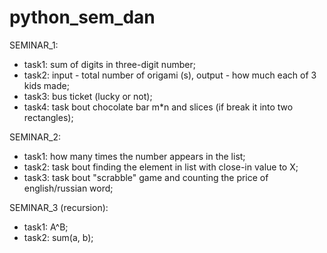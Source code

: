 # python_sem_dan

SEMINAR_1:
* task1: sum of digits in three-digit number; 
* task2: input - total number of origami (s), output - how much each of 3 kids made;
* task3: bus ticket (lucky or not);
* task4: task bout chocolate bar m*n and slices (if break it into two rectangles);

SEMINAR_2:
* task1: how many times the number appears in the list; 
* task2: task bout finding the element in list with close-in value to X;
* task3: task bout "scrabble" game and counting the price of english/russian word;

SEMINAR_3 (recursion):
* task1: A^B; 
* task2: sum(a, b);
